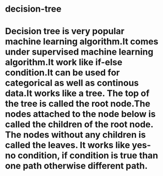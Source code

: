 # decision-tree
# Decision tree is very popular machine learning algorithm.It comes under supervised machine learning algorithm.It work like if-else condition.It can be used for categorical as well as continous data.It works like a tree. The top of the tree is called the root node.The nodes attached to the node below is called the children of the root node. The nodes without any children is called the leaves. It works like yes-no condition, if condition is true than one path otherwise different path.
